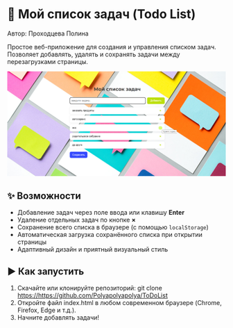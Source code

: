 # 📝 Мой список задач (Todo List)
Автор: Проходцева Полина

Простое веб-приложение для создания и управления списком задач.  
Позволяет добавлять, удалять и сохранять задачи между перезагрузками страницы.

![Пример интерфейса](prtscreen.png)

## ✨ Возможности

- Добавление задач через поле ввода или клавишу **Enter**
- Удаление отдельных задач по кнопке **×**
- Сохранение всего списка в браузере (с помощью `localStorage`)
- Автоматическая загрузка сохранённого списка при открытии страницы
- Адаптивный дизайн и приятный визуальный стиль

## ▶️ Как запустить

1. Скачайте или клонируйте репозиторий:
   git clone <https://https://github.com/Polyapolyapolya/ToDoList>
2. Откройте файл index.html в любом современном браузере (Chrome, Firefox, Edge и т.д.).
3. Начните добавлять задачи!
